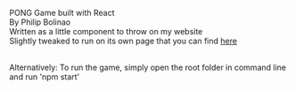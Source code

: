 PONG Game built with React\
By Philip Bolinao\
Written as a little component to throw on my website \
Slightly tweaked to run on its own page that you can find [here](https://pong-pdb.web.app/)

\
Alternatively:
To run the game, simply open the root folder in command line and run 'npm start'
